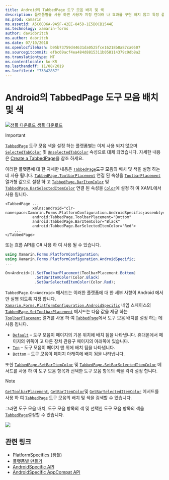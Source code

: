 ```yaml
---
title: Android의 TabbedPage 도구 모음 배치 및 색
description: 플랫폼별를 사용 하면 사용자 지정 렌더러 나 효과를 구현 하지 않고 특정 플랫폼 에서만 사용할 수 있는 기능을 사용할 수 있습니다. 이 문서에서는 TabbedPage에서 도구 모음의 배치 및 색을 설정 하는 Android 플랫폼별를 사용 하는 방법을 설명 합니다.
ms.prod: xamarin
ms.assetid: A5C68D6A-9A5F-42EE-845D-1E5B0CB1544E
ms.technology: xamarin-forms
author: davidbritch
ms.author: dabritch
ms.date: 07/10/2018
ms.openlocfilehash: b95b73759d44631da0525fce16218b8a87ca0507
ms.sourcegitcommit: efbc69acf4ea484d8815311b058114379c9db8a2
ms.translationtype: MT
ms.contentlocale: ko-KR
ms.lasthandoff: 11/08/2019
ms.locfileid: "73842837"
---
```

# <a name="tabbedpage-toolbar-placement-and-color-on-android"></a>Android의 TabbedPage 도구 모음 배치 및 색

[![샘플 다운로드](~/media/shared/download.png) 샘플 다운로드](https://docs.microsoft.com/samples/xamarin/xamarin-forms-samples/userinterface-platformspecifics)

> [!IMPORTANT]
> [`TabbedPage`](xref:Xamarin.Forms.TabbedPage) 도구 모음 색을 설정 하는 플랫폼별는 이제 사용 되지 않으며 [`SelectedTabColor`](xref:Xamarin.Forms.TabbedPage.SelectedTabColor) 및 [`UnselectedTabColor`](xref:Xamarin.Forms.TabbedPage.UnselectedTabColor) 속성으로 대체 되었습니다. 자세한 내용은 [Create a TabbedPage](~/xamarin-forms/app-fundamentals/navigation/tabbed-page.md#create-a-tabbedpage)을 참조 하세요.

이러한 플랫폼에 대 한 자세한 내용은 [`TabbedPage`](xref:Xamarin.Forms.TabbedPage)도구 모음의 배치 및 색을 설정 하는 데 사용 됩니다. [`TabbedPage.ToolbarPlacement`](xref:Xamarin.Forms.PlatformConfiguration.AndroidSpecific.TabbedPage.ToolbarPlacementProperty) 연결 된 속성을 [`ToolbarPlacement`](xref:Xamarin.Forms.PlatformConfiguration.AndroidSpecific.ToolbarPlacement) 열거형 값으로 설정 하 고 [`TabbedPage.BarItemColor`](xref:Xamarin.Forms.PlatformConfiguration.AndroidSpecific.TabbedPage.BarItemColorProperty) 및 [`TabbedPage.BarSelectedItemColor`](xref:Xamarin.Forms.PlatformConfiguration.AndroidSpecific.TabbedPage.BarSelectedItemColorProperty) 연결 된 속성을 [`Color`](xref:Xamarin.Forms.Color)에 설정 하 여 XAML에서 사용 됩니다.

```xaml
<TabbedPage ...
            xmlns:android="clr-namespace:Xamarin.Forms.PlatformConfiguration.AndroidSpecific;assembly=Xamarin.Forms.Core"
            android:TabbedPage.ToolbarPlacement="Bottom"
            android:TabbedPage.BarItemColor="Black"
            android:TabbedPage.BarSelectedItemColor="Red">
    ...
</TabbedPage>
```

또는 흐름 API를 C# 사용 하 여 사용 될 수 있습니다.

```csharp
using Xamarin.Forms.PlatformConfiguration;
using Xamarin.Forms.PlatformConfiguration.AndroidSpecific;
...

On<Android>().SetToolbarPlacement(ToolbarPlacement.Bottom)
             .SetBarItemColor(Color.Black)
             .SetBarSelectedItemColor(Color.Red);
```

`TabbedPage.On<Android>` 메서드는 이러한 플랫폼에 대 한 세부 사항이 Android 에서만 실행 되도록 지정 합니다. [`Xamarin.Forms.PlatformConfiguration.AndroidSpecific`](xref:Xamarin.Forms.PlatformConfiguration.AndroidSpecific) 네임 스페이스의 [`TabbedPage.SetToolbarPlacement`](xref:Xamarin.Forms.PlatformConfiguration.AndroidSpecific.TabbedPage.SetToolbarPlacement(Xamarin.Forms.IPlatformElementConfiguration{Xamarin.Forms.PlatformConfiguration.Android,Xamarin.Forms.TabbedPage},Xamarin.Forms.PlatformConfiguration.AndroidSpecific.ToolbarPlacement)) 메서드는 다음 값을 제공 하는 [`ToolbarPlacement`](xref:Xamarin.Forms.PlatformConfiguration.AndroidSpecific.ToolbarPlacement) 열거를 사용 하 여 [`TabbedPage`](xref:Xamarin.Forms.TabbedPage)에서 도구 모음 배치를 설정 하는 데 사용 됩니다.

- [`Default`](xref:Xamarin.Forms.PlatformConfiguration.AndroidSpecific.ToolbarPlacement.Default) – 도구 모음이 페이지의 기본 위치에 배치 됨을 나타냅니다. 휴대폰에서 페이지의 위쪽이 고 다른 장치 관용구 페이지의 아래쪽에 있습니다.
- [`Top`](xref:Xamarin.Forms.PlatformConfiguration.AndroidSpecific.ToolbarPlacement.Top) – 도구 모음이 페이지 맨 위에 배치 됨을 나타냅니다.
- [`Bottom`](xref:Xamarin.Forms.PlatformConfiguration.AndroidSpecific.ToolbarPlacement.Bottom) – 도구 모음이 페이지 아래쪽에 배치 됨을 나타냅니다.

또한 [`TabbedPage.SetBarItemColor`](xref:Xamarin.Forms.PlatformConfiguration.AndroidSpecific.TabbedPage.SetBarItemColor(Xamarin.Forms.IPlatformElementConfiguration{Xamarin.Forms.PlatformConfiguration.Android,Xamarin.Forms.TabbedPage},Xamarin.Forms.Color)) 및 [`TabbedPage.SetBarSelectedItemColor`](xref:Xamarin.Forms.PlatformConfiguration.AndroidSpecific.TabbedPage.SetBarSelectedItemColor(Xamarin.Forms.IPlatformElementConfiguration{Xamarin.Forms.PlatformConfiguration.Android,Xamarin.Forms.TabbedPage},Xamarin.Forms.Color)) 메서드를 사용 하 여 도구 모음 항목과 선택한 도구 모음 항목의 색을 각각 설정 합니다.

> [!NOTE]
> [`GetToolbarPlacement`](xref:Xamarin.Forms.PlatformConfiguration.AndroidSpecific.TabbedPage.GetToolbarPlacement(Xamarin.Forms.IPlatformElementConfiguration{Xamarin.Forms.PlatformConfiguration.Android,Xamarin.Forms.TabbedPage})), [`GetBarItemColor`](xref:Xamarin.Forms.PlatformConfiguration.AndroidSpecific.TabbedPage.GetBarItemColor(Xamarin.Forms.IPlatformElementConfiguration{Xamarin.Forms.PlatformConfiguration.Android,Xamarin.Forms.TabbedPage}))및 [`GetBarSelectedItemColor`](xref:Xamarin.Forms.PlatformConfiguration.AndroidSpecific.TabbedPage.GetBarSelectedItemColor(Xamarin.Forms.IPlatformElementConfiguration{Xamarin.Forms.PlatformConfiguration.Android,Xamarin.Forms.TabbedPage})) 메서드를 사용 하 여 [`TabbedPage`](xref:Xamarin.Forms.TabbedPage) 도구 모음의 배치 및 색을 검색할 수 있습니다.

그러면 도구 모음 배치, 도구 모음 항목의 색 및 선택한 도구 모음 항목의 색을 [`TabbedPage`](xref:Xamarin.Forms.TabbedPage)설정할 수 있습니다.

![](tabbedpage-toolbar-placement-color-images/tabbedpage-toolbar-placement.png)

## <a name="related-links"></a>관련 링크

- [PlatformSpecifics (샘플)](https://docs.microsoft.com/samples/xamarin/xamarin-forms-samples/userinterface-platformspecifics)
- [플랫폼별 만들기](~/xamarin-forms/platform/platform-specifics/index.md#creating-platform-specifics)
- [AndroidSpecific API](xref:Xamarin.Forms.PlatformConfiguration.AndroidSpecific)
- [AndroidSpecific AppCompat API](xref:Xamarin.Forms.PlatformConfiguration.AndroidSpecific.AppCompat)
